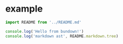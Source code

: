 # example

```typescript
import README from '../README.md'

console.log('Hello from bundown!')
console.log('markdown ast', README.markdown.tree)
```
